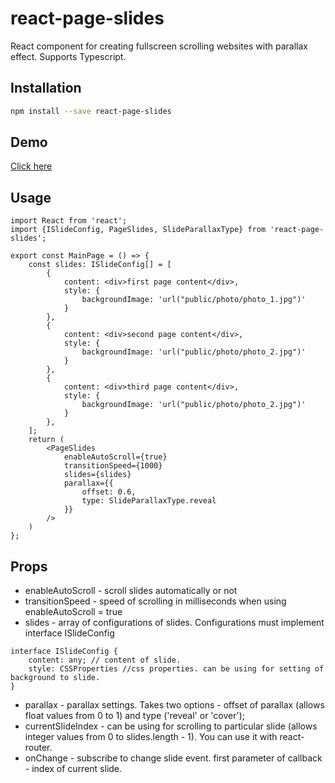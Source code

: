 # react-page-slides

React component for creating fullscreen scrolling websites with parallax effect. Supports Typescript.

## Installation
```sh
npm install --save react-page-slides
```

## Demo

[Click here](https://wermetal.github.io/react-page-slides/)

## Usage
```
import React from 'react';
import {ISlideConfig, PageSlides, SlideParallaxType} from 'react-page-slides';

export const MainPage = () => {
    const slides: ISlideConfig[] = [
        {
            content: <div>first page content</div>,
            style: {
                backgroundImage: 'url("public/photo/photo_1.jpg")'
            }
        },
        {
            content: <div>second page content</div>,
            style: {
                backgroundImage: 'url("public/photo/photo_2.jpg")'
            }
        },
        {
            content: <div>third page content</div>,
            style: {
                backgroundImage: 'url("public/photo/photo_2.jpg")'
            }
        },
    ];
    return (
        <PageSlides
            enableAutoScroll={true}
            transitionSpeed={1000}
            slides={slides}
            parallax={{
                offset: 0.6,
                type: SlideParallaxType.reveal
            }}
        />
    )
};
```

## Props

* enableAutoScroll - scroll slides automatically or not
* transitionSpeed - speed of scrolling in milliseconds when using enableAutoScroll = true
* slides - array of configurations of slides. Configurations must implement interface ISlideConfig
```
interface ISlideConfig {
    content: any; // content of slide.
    style: CSSProperties //css properties. can be using for setting of background to slide.
}
```
* parallax - parallax settings. Takes two options - offset of parallax (allows float values from 0 to 1) and type ('reveal' or 'cover');
* currentSlideIndex - can be using for scrolling to particular slide (allows integer values from 0 to slides.length - 1). You can use it with react-router.
* onChange - subscribe to change slide event. first parameter of callback - index of current slide.




